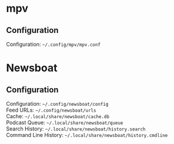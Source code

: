 # mpv
## Configuration 
Configuration: ```~/.config/mpv/mpv.conf```

# Newsboat
## Configuration
Configuration: ```~/.config/newsboat/config```  
Feed URLs: ```~/.config/newsboat/urls```  
Cache: ```~/.local/share/newsboat/cache.db```  
Podcast Queue: ```~/.local/share/newsboat/queue```  
Search History: ```~/.local/share/newsboat/history.search```  
Command Line History: ```~/.local/share/newsboat/history.cmdline```
